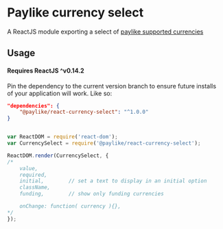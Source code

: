 # Paylike currency select

A ReactJS module exporting a select of [paylike supported currencies](https://github.com/paylike/currencies)


## Usage

#### Requires ReactJS ^v0.14.2

Pin the dependency to the current version branch to ensure future installs of
your application will work. Like so:

```json
"dependencies": {
	"@paylike/react-currency-select": "^1.0.0"
}
```

```js

var ReactDOM = require('react-dom');
var CurrencySelect = require('@paylike/react-currency-select');

ReactDOM.render(CurrencySelect, {
/*
	value,
	required,
	initial,		// set a text to display in an initial option
	className,
	funding,		// show only funding currencies

	onChange: function( currency ){},
*/
});

```
